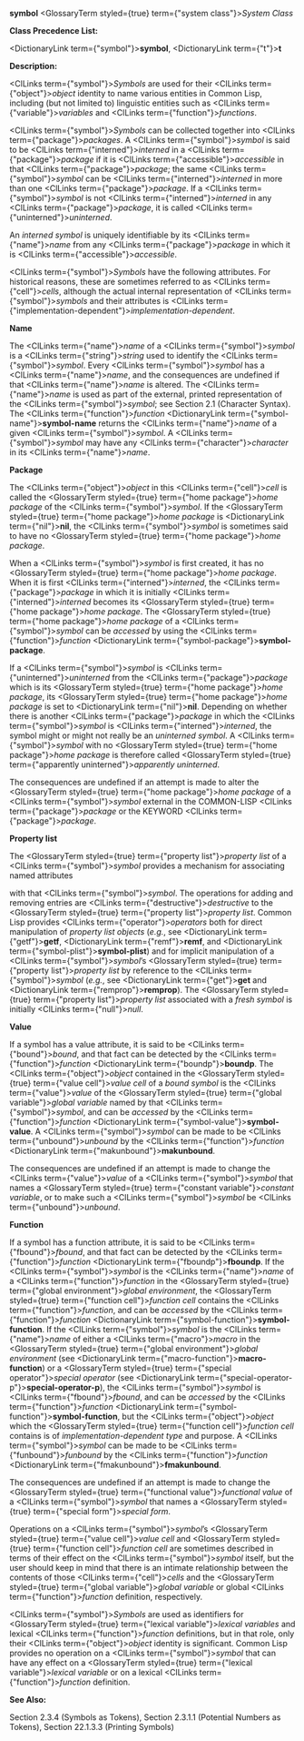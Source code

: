 **symbol** <GlossaryTerm styled={true} term={"system class"}><i>System Class</i></GlossaryTerm> 



**Class Precedence List:** 



<DictionaryLink  term={"symbol"}><b>symbol</b></DictionaryLink>, <DictionaryLink  term={"t"}><b>t</b></DictionaryLink> 



**Description:** 



<ClLinks  term={"symbol"}><i>Symbols</i></ClLinks> are used for their <ClLinks  term={"object"}><i>object</i></ClLinks> identity to name various entities in Common Lisp, including (but not limited to) linguistic entities such as <ClLinks  term={"variable"}><i>variables</i></ClLinks> and <ClLinks  term={"function"}><i>functions</i></ClLinks>. 



<ClLinks  term={"symbol"}><i>Symbols</i></ClLinks> can be collected together into <ClLinks  term={"package"}><i>packages</i></ClLinks>. A <ClLinks  term={"symbol"}><i>symbol</i></ClLinks> is said to be <ClLinks  term={"interned"}><i>interned</i></ClLinks> in a <ClLinks  term={"package"}><i>package</i></ClLinks> if it is <ClLinks  term={"accessible"}><i>accessible</i></ClLinks> in that <ClLinks  term={"package"}><i>package</i></ClLinks>; the same <ClLinks  term={"symbol"}><i>symbol</i></ClLinks> can be <ClLinks  term={"interned"}><i>interned</i></ClLinks> in more than one <ClLinks  term={"package"}><i>package</i></ClLinks>. If a <ClLinks  term={"symbol"}><i>symbol</i></ClLinks> is not <ClLinks  term={"interned"}><i>interned</i></ClLinks> in any <ClLinks  term={"package"}><i>package</i></ClLinks>, it is called <ClLinks  term={"uninterned"}><i>uninterned</i></ClLinks>. 



An *interned symbol* is uniquely identifiable by its <ClLinks  term={"name"}><i>name</i></ClLinks> from any <ClLinks  term={"package"}><i>package</i></ClLinks> in which it is <ClLinks  term={"accessible"}><i>accessible</i></ClLinks>. 



<ClLinks  term={"symbol"}><i>Symbols</i></ClLinks> have the following attributes. For historical reasons, these are sometimes referred to as <ClLinks  term={"cell"}><i>cells</i></ClLinks>, although the actual internal representation of <ClLinks  term={"symbol"}><i>symbols</i></ClLinks> and their attributes is <ClLinks  term={"implementation-dependent"}><i>implementation-dependent</i></ClLinks>. 



**Name** 



The <ClLinks  term={"name"}><i>name</i></ClLinks> of a <ClLinks  term={"symbol"}><i>symbol</i></ClLinks> is a <ClLinks  term={"string"}><i>string</i></ClLinks> used to identify the <ClLinks  term={"symbol"}><i>symbol</i></ClLinks>. Every <ClLinks  term={"symbol"}><i>symbol</i></ClLinks> has a <ClLinks  term={"name"}><i>name</i></ClLinks>, and the consequences are undefined if that <ClLinks  term={"name"}><i>name</i></ClLinks> is altered. The <ClLinks  term={"name"}><i>name</i></ClLinks> is used as part of the external, printed representation of the <ClLinks  term={"symbol"}><i>symbol</i></ClLinks>; see Section 2.1 (Character Syntax). The <ClLinks  term={"function"}><i>function</i></ClLinks> <DictionaryLink  term={"symbol-name"}><b>symbol-name</b></DictionaryLink> returns the <ClLinks  term={"name"}><i>name</i></ClLinks> of a given <ClLinks  term={"symbol"}><i>symbol</i></ClLinks>. A <ClLinks  term={"symbol"}><i>symbol</i></ClLinks> may have any <ClLinks  term={"character"}><i>character</i></ClLinks> in its <ClLinks  term={"name"}><i>name</i></ClLinks>. 



**Package** 



The <ClLinks  term={"object"}><i>object</i></ClLinks> in this <ClLinks  term={"cell"}><i>cell</i></ClLinks> is called the <GlossaryTerm styled={true} term={"home package"}><i>home package</i></GlossaryTerm> of the <ClLinks  term={"symbol"}><i>symbol</i></ClLinks>. If the <GlossaryTerm styled={true} term={"home package"}><i>home package</i></GlossaryTerm> is <DictionaryLink  term={"nil"}><b>nil</b></DictionaryLink>, the <ClLinks  term={"symbol"}><i>symbol</i></ClLinks> is sometimes said to have no <GlossaryTerm styled={true} term={"home package"}><i>home package</i></GlossaryTerm>. 



When a <ClLinks  term={"symbol"}><i>symbol</i></ClLinks> is first created, it has no <GlossaryTerm styled={true} term={"home package"}><i>home package</i></GlossaryTerm>. When it is first <ClLinks  term={"interned"}><i>interned</i></ClLinks>, the <ClLinks  term={"package"}><i>package</i></ClLinks> in which it is initially <ClLinks  term={"interned"}><i>interned</i></ClLinks> becomes its <GlossaryTerm styled={true} term={"home package"}><i>home package</i></GlossaryTerm>. The <GlossaryTerm styled={true} term={"home package"}><i>home package</i></GlossaryTerm> of a <ClLinks  term={"symbol"}><i>symbol</i></ClLinks> can be *accessed* by using the <ClLinks  term={"function"}><i>function</i></ClLinks> <DictionaryLink  term={"symbol-package"}><b>symbol-package</b></DictionaryLink>. 



If a <ClLinks  term={"symbol"}><i>symbol</i></ClLinks> is <ClLinks  term={"uninterned"}><i>uninterned</i></ClLinks> from the <ClLinks  term={"package"}><i>package</i></ClLinks> which is its <GlossaryTerm styled={true} term={"home package"}><i>home package</i></GlossaryTerm>, its <GlossaryTerm styled={true} term={"home package"}><i>home package</i></GlossaryTerm> is set to <DictionaryLink  term={"nil"}><b>nil</b></DictionaryLink>. Depending on whether there is another <ClLinks  term={"package"}><i>package</i></ClLinks> in which the <ClLinks  term={"symbol"}><i>symbol</i></ClLinks> is <ClLinks  term={"interned"}><i>interned</i></ClLinks>, the symbol might or might not really be an *uninterned symbol*. A <ClLinks  term={"symbol"}><i>symbol</i></ClLinks> with no <GlossaryTerm styled={true} term={"home package"}><i>home package</i></GlossaryTerm> is therefore called <GlossaryTerm styled={true} term={"apparently uninterned"}><i>apparently uninterned</i></GlossaryTerm>. 



The consequences are undefined if an attempt is made to alter the <GlossaryTerm styled={true} term={"home package"}><i>home package</i></GlossaryTerm> of a <ClLinks  term={"symbol"}><i>symbol</i></ClLinks> external in the COMMON-LISP <ClLinks  term={"package"}><i>package</i></ClLinks> or the KEYWORD <ClLinks  term={"package"}><i>package</i></ClLinks>. 



**Property list** 



The <GlossaryTerm styled={true} term={"property list"}><i>property list</i></GlossaryTerm> of a <ClLinks  term={"symbol"}><i>symbol</i></ClLinks> provides a mechanism for associating named attributes 



 



 



with that <ClLinks  term={"symbol"}><i>symbol</i></ClLinks>. The operations for adding and removing entries are <ClLinks  term={"destructive"}><i>destructive</i></ClLinks> to the <GlossaryTerm styled={true} term={"property list"}><i>property list</i></GlossaryTerm>. Common Lisp provides <ClLinks  term={"operator"}><i>operators</i></ClLinks> both for direct manipulation of *property list objects* (*e.g.*, see <DictionaryLink  term={"getf"}><b>getf</b></DictionaryLink>, <DictionaryLink  term={"remf"}><b>remf</b></DictionaryLink>, and <DictionaryLink  term={"symbol-plist"}><b>symbol-plist</b></DictionaryLink>) and for implicit manipulation of a <ClLinks  term={"symbol"}><i>symbol</i></ClLinks>’s <GlossaryTerm styled={true} term={"property list"}><i>property list</i></GlossaryTerm> by reference to the <ClLinks  term={"symbol"}><i>symbol</i></ClLinks> (*e.g.*, see <DictionaryLink  term={"get"}><b>get</b></DictionaryLink> and <DictionaryLink  term={"remprop"}><b>remprop</b></DictionaryLink>). The <GlossaryTerm styled={true} term={"property list"}><i>property list</i></GlossaryTerm> associated with a *fresh symbol* is initially <ClLinks  term={"null"}><i>null</i></ClLinks>. 



**Value** 



If a symbol has a value attribute, it is said to be <ClLinks  term={"bound"}><i>bound</i></ClLinks>, and that fact can be detected by the <ClLinks  term={"function"}><i>function</i></ClLinks> <DictionaryLink  term={"boundp"}><b>boundp</b></DictionaryLink>. The <ClLinks  term={"object"}><i>object</i></ClLinks> contained in the <GlossaryTerm styled={true} term={"value cell"}><i>value cell</i></GlossaryTerm> of a *bound symbol* is the <ClLinks  term={"value"}><i>value</i></ClLinks> of the <GlossaryTerm styled={true} term={"global variable"}><i>global variable</i></GlossaryTerm> named by that <ClLinks  term={"symbol"}><i>symbol</i></ClLinks>, and can be *accessed* by the <ClLinks  term={"function"}><i>function</i></ClLinks> <DictionaryLink  term={"symbol-value"}><b>symbol-value</b></DictionaryLink>. A <ClLinks  term={"symbol"}><i>symbol</i></ClLinks> can be made to be <ClLinks  term={"unbound"}><i>unbound</i></ClLinks> by the <ClLinks  term={"function"}><i>function</i></ClLinks> <DictionaryLink  term={"makunbound"}><b>makunbound</b></DictionaryLink>. 



The consequences are undefined if an attempt is made to change the <ClLinks  term={"value"}><i>value</i></ClLinks> of a <ClLinks  term={"symbol"}><i>symbol</i></ClLinks> that names a <GlossaryTerm styled={true} term={"constant variable"}><i>constant variable</i></GlossaryTerm>, or to make such a <ClLinks  term={"symbol"}><i>symbol</i></ClLinks> be <ClLinks  term={"unbound"}><i>unbound</i></ClLinks>. 



**Function** 



If a symbol has a function attribute, it is said to be <ClLinks  term={"fbound"}><i>fbound</i></ClLinks>, and that fact can be detected by the <ClLinks  term={"function"}><i>function</i></ClLinks> <DictionaryLink  term={"fboundp"}><b>fboundp</b></DictionaryLink>. If the <ClLinks  term={"symbol"}><i>symbol</i></ClLinks> is the <ClLinks  term={"name"}><i>name</i></ClLinks> of a <ClLinks  term={"function"}><i>function</i></ClLinks> in the <GlossaryTerm styled={true} term={"global environment"}><i>global environment</i></GlossaryTerm>, the <GlossaryTerm styled={true} term={"function cell"}><i>function cell</i></GlossaryTerm> contains the <ClLinks  term={"function"}><i>function</i></ClLinks>, and can be *accessed* by the <ClLinks  term={"function"}><i>function</i></ClLinks> <DictionaryLink  term={"symbol-function"}><b>symbol-function</b></DictionaryLink>. If the <ClLinks  term={"symbol"}><i>symbol</i></ClLinks> is the <ClLinks  term={"name"}><i>name</i></ClLinks> of either a <ClLinks  term={"macro"}><i>macro</i></ClLinks> in the <GlossaryTerm styled={true} term={"global environment"}><i>global environment</i></GlossaryTerm> (see <DictionaryLink  term={"macro-function"}><b>macro-function</b></DictionaryLink>) or a <GlossaryTerm styled={true} term={"special operator"}><i>special operator</i></GlossaryTerm> (see <DictionaryLink  term={"special-operator-p"}><b>special-operator-p</b></DictionaryLink>), the <ClLinks  term={"symbol"}><i>symbol</i></ClLinks> is <ClLinks  term={"fbound"}><i>fbound</i></ClLinks>, and can be *accessed* by the <ClLinks  term={"function"}><i>function</i></ClLinks> <DictionaryLink  term={"symbol-function"}><b>symbol-function</b></DictionaryLink>, but the <ClLinks  term={"object"}><i>object</i></ClLinks> which the <GlossaryTerm styled={true} term={"function cell"}><i>function cell</i></GlossaryTerm> contains is of *implementation-dependent type* and purpose. A <ClLinks  term={"symbol"}><i>symbol</i></ClLinks> can be made to be <ClLinks  term={"funbound"}><i>funbound</i></ClLinks> by the <ClLinks  term={"function"}><i>function</i></ClLinks> <DictionaryLink  term={"fmakunbound"}><b>fmakunbound</b></DictionaryLink>. 



The consequences are undefined if an attempt is made to change the <GlossaryTerm styled={true} term={"functional value"}><i>functional value</i></GlossaryTerm> of a <ClLinks  term={"symbol"}><i>symbol</i></ClLinks> that names a <GlossaryTerm styled={true} term={"special form"}><i>special form</i></GlossaryTerm>. 



Operations on a <ClLinks  term={"symbol"}><i>symbol</i></ClLinks>’s <GlossaryTerm styled={true} term={"value cell"}><i>value cell</i></GlossaryTerm> and <GlossaryTerm styled={true} term={"function cell"}><i>function cell</i></GlossaryTerm> are sometimes described in terms of their effect on the <ClLinks  term={"symbol"}><i>symbol</i></ClLinks> itself, but the user should keep in mind that there is an intimate relationship between the contents of those <ClLinks  term={"cell"}><i>cells</i></ClLinks> and the <GlossaryTerm styled={true} term={"global variable"}><i>global variable</i></GlossaryTerm> or global <ClLinks  term={"function"}><i>function</i></ClLinks> definition, respectively. 



<ClLinks  term={"symbol"}><i>Symbols</i></ClLinks> are used as identifiers for <GlossaryTerm styled={true} term={"lexical variable"}><i>lexical variables</i></GlossaryTerm> and lexical <ClLinks  term={"function"}><i>function</i></ClLinks> definitions, but in that role, only their <ClLinks  term={"object"}><i>object</i></ClLinks> identity is significant. Common Lisp provides no operation on a <ClLinks  term={"symbol"}><i>symbol</i></ClLinks> that can have any effect on a <GlossaryTerm styled={true} term={"lexical variable"}><i>lexical variable</i></GlossaryTerm> or on a lexical <ClLinks  term={"function"}><i>function</i></ClLinks> definition. 



**See Also:** 



Section 2.3.4 (Symbols as Tokens), Section 2.3.1.1 (Potential Numbers as Tokens), Section 22.1.3.3 (Printing Symbols) 







 



 



